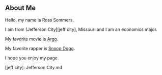 ## About Me

Hello, my name is Ross Sommers. 

I am from [Jefferson City][jeff city], Missouri and I am an economics major. 

My favorite movie is [Argo](https://en.wikipedia.org/wiki/Argo_(2012_film)). 

My favorite rapper is [Snoop Dogg](https://snoopdogg.com/). 

I hope you enjoy my page. 

[jeff city]: Jefferson City.md
